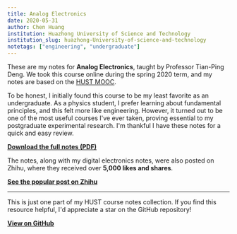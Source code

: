 ```yaml
---
title: Analog Electronics
date: 2020-05-31
author: Chen Huang
institution: Huazhong University of Science and Technology
institution_slug: huazhong-University-of-science-and-technology
notetags: ["engineering", "undergraduate"]
---
```


These are my notes for **Analog Electronics**, taught by Professor Tian-Ping Deng. We took this course online during the spring 2020 term, and my notes are based on the [HUST MOOC](https://www.icourse163.org/course/hust-481015).

To be honest, I initially found this course to be my least favorite as an undergraduate. As a physics student, I prefer learning about fundamental principles, and this felt more like engineering. However, it turned out to be one of the most useful courses I've ever taken, proving essential to my postgraduate experimental research. I'm thankful I have these notes for a quick and easy review.

[**Download the full notes (PDF)**](/notes/analog-electronics/pdf/analog-electronics.pdf)

The notes, along with my digital electronics notes, were also posted on Zhihu, where they received over **5,000 likes and shares**.

[**See the popular post on Zhihu**](https://zhuanlan.zhihu.com/p/220156000)

---

This is just one part of my HUST course notes collection. If you find this resource helpful, I'd appreciate a star on the GitHub repository!

[**View on GitHub**](https://github.com/chenx820/HUST-course-notes)
